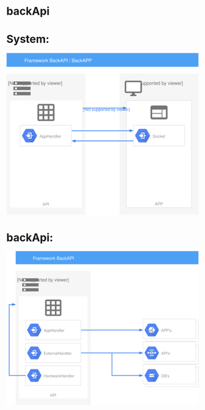 # backApi #

# System: #
![Image of SYSTEM](https://github.com/Judahh/backApi/blob/master/doc/Back.svg)

# backApi: #
![Image of BACKAPI](https://github.com/Judahh/backApi/blob/master/doc/BackAPI.svg)
